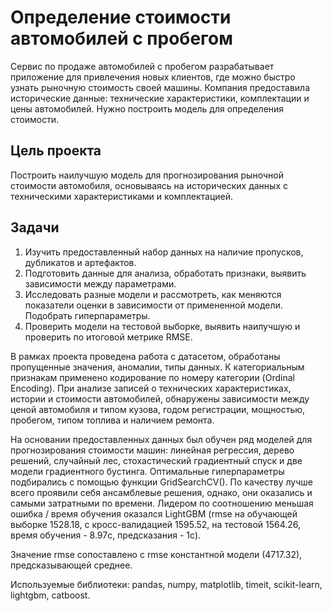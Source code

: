 
# Определение стоимости автомобилей с пробегом

Сервис по продаже автомобилей с пробегом разрабатывает приложение для привлечения новых клиентов, где можно быстро узнать рыночную стоимость своей машины. Компания предоставила исторические данные: технические характеристики, комплектации и цены автомобилей. Нужно построить модель для определения стоимости. 

## Цель проекта

Построить наилучшую модель для прогнозирования рыночной стоимости автомобиля, основываясь на исторических данных с техническими характеристиками и комплектацией.

## Задачи

1.	Изучить предоставленный набор данных на наличие пропусков, дубликатов и артефактов.
2.	Подготовить данные для анализа, обработать признаки, выявить зависимости между параметрами.
3.	Исследовать разные модели и рассмотреть, как меняются показатели оценки в зависимости от примененной модели. Подобрать гиперпараметры.
4.	Проверить модели на тестовой выборке, выявить наилучшую и проверить по итоговой метрике RMSE.

В рамках проекта проведена работа с датасетом, обработаны пропущенные значения, аномалии, типы данных. К категориальным признакам применено кодирование по номеру категории (Ordinal Encoding). При анализе записей о технических характеристиках, истории и стоимости автомобилей, обнаружены зависимости между ценой автомобиля и типом кузова, годом регистрации, мощностью, пробегом, типом топлива и наличием ремонта.

На основании предоставленных данных был обучен ряд моделей для прогнозирования стоимости машин: линейная регрессия, дерево решений, случайный лес, стохастический градиентный спуск и две модели градиентного бустинга. Оптимальные гиперпараметры подбирались с помощью функции GridSearchCV(). 
По качеству лучше всего проявили себя ансамблевые решения, однако, они оказались и самыми затратными по времени. Лидером по соотношению меньшая ошибка / время обучения оказался LightGBM (rmse на обучающей выборке 1528.18, с кросс-валидацией 1595.52, на тестовой 1564.26, время обучения - 8.97c, предсказания - 1с).

Значение rmse сопоставлено с rmse константной модели (4717.32), предсказывающей среднее. 

Используемые библиотеки: pandas, numpy, matplotlib, timeit, scikit-learn, lightgbm, catboost.
